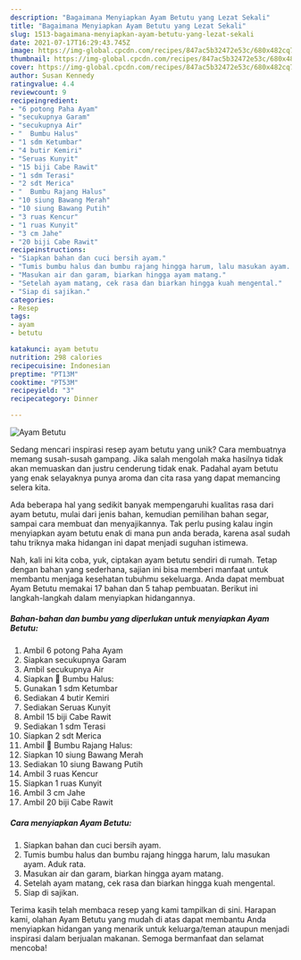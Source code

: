 ```yaml
---
description: "Bagaimana Menyiapkan Ayam Betutu yang Lezat Sekali"
title: "Bagaimana Menyiapkan Ayam Betutu yang Lezat Sekali"
slug: 1513-bagaimana-menyiapkan-ayam-betutu-yang-lezat-sekali
date: 2021-07-17T16:29:43.745Z
image: https://img-global.cpcdn.com/recipes/847ac5b32472e53c/680x482cq70/ayam-betutu-foto-resep-utama.jpg
thumbnail: https://img-global.cpcdn.com/recipes/847ac5b32472e53c/680x482cq70/ayam-betutu-foto-resep-utama.jpg
cover: https://img-global.cpcdn.com/recipes/847ac5b32472e53c/680x482cq70/ayam-betutu-foto-resep-utama.jpg
author: Susan Kennedy
ratingvalue: 4.4
reviewcount: 9
recipeingredient:
- "6 potong Paha Ayam"
- "secukupnya Garam"
- "secukupnya Air"
- "  Bumbu Halus"
- "1 sdm Ketumbar"
- "4 butir Kemiri"
- "Seruas Kunyit"
- "15 biji Cabe Rawit"
- "1 sdm Terasi"
- "2 sdt Merica"
- "  Bumbu Rajang Halus"
- "10 siung Bawang Merah"
- "10 siung Bawang Putih"
- "3 ruas Kencur"
- "1 ruas Kunyit"
- "3 cm Jahe"
- "20 biji Cabe Rawit"
recipeinstructions:
- "Siapkan bahan dan cuci bersih ayam."
- "Tumis bumbu halus dan bumbu rajang hingga harum, lalu masukan ayam. Aduk rata."
- "Masukan air dan garam, biarkan hingga ayam matang."
- "Setelah ayam matang, cek rasa dan biarkan hingga kuah mengental."
- "Siap di sajikan."
categories:
- Resep
tags:
- ayam
- betutu

katakunci: ayam betutu 
nutrition: 298 calories
recipecuisine: Indonesian
preptime: "PT13M"
cooktime: "PT53M"
recipeyield: "3"
recipecategory: Dinner

---
```



![Ayam Betutu](https://img-global.cpcdn.com/recipes/847ac5b32472e53c/680x482cq70/ayam-betutu-foto-resep-utama.jpg)

Sedang mencari inspirasi resep ayam betutu yang unik? Cara membuatnya memang susah-susah gampang. Jika salah mengolah maka hasilnya tidak akan memuaskan dan justru cenderung tidak enak. Padahal ayam betutu yang enak selayaknya punya aroma dan cita rasa yang dapat memancing selera kita.

Ada beberapa hal yang sedikit banyak mempengaruhi kualitas rasa dari ayam betutu, mulai dari jenis bahan, kemudian pemilihan bahan segar, sampai cara membuat dan menyajikannya. Tak perlu pusing kalau ingin menyiapkan ayam betutu enak di mana pun anda berada, karena asal sudah tahu triknya maka hidangan ini dapat menjadi suguhan istimewa.




Nah, kali ini kita coba, yuk, ciptakan ayam betutu sendiri di rumah. Tetap dengan bahan yang sederhana, sajian ini bisa memberi manfaat untuk membantu menjaga kesehatan tubuhmu sekeluarga. Anda dapat membuat Ayam Betutu memakai 17 bahan dan 5 tahap pembuatan. Berikut ini langkah-langkah dalam menyiapkan hidangannya.

<!--inarticleads1-->

##### Bahan-bahan dan bumbu yang diperlukan untuk menyiapkan Ayam Betutu:

1. Ambil 6 potong Paha Ayam
1. Siapkan secukupnya Garam
1. Ambil secukupnya Air
1. Siapkan  🌼 Bumbu Halus:
1. Gunakan 1 sdm Ketumbar
1. Sediakan 4 butir Kemiri
1. Sediakan Seruas Kunyit
1. Ambil 15 biji Cabe Rawit
1. Sediakan 1 sdm Terasi
1. Siapkan 2 sdt Merica
1. Ambil  🌼 Bumbu Rajang Halus:
1. Siapkan 10 siung Bawang Merah
1. Sediakan 10 siung Bawang Putih
1. Ambil 3 ruas Kencur
1. Siapkan 1 ruas Kunyit
1. Ambil 3 cm Jahe
1. Ambil 20 biji Cabe Rawit




<!--inarticleads2-->

##### Cara menyiapkan Ayam Betutu:

1. Siapkan bahan dan cuci bersih ayam.
1. Tumis bumbu halus dan bumbu rajang hingga harum, lalu masukan ayam. Aduk rata.
1. Masukan air dan garam, biarkan hingga ayam matang.
1. Setelah ayam matang, cek rasa dan biarkan hingga kuah mengental.
1. Siap di sajikan.




Terima kasih telah membaca resep yang kami tampilkan di sini. Harapan kami, olahan Ayam Betutu yang mudah di atas dapat membantu Anda menyiapkan hidangan yang menarik untuk keluarga/teman ataupun menjadi inspirasi dalam berjualan makanan. Semoga bermanfaat dan selamat mencoba!
